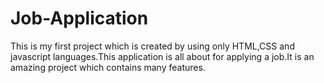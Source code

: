 # Job-Application
This is my first project which is created by using only HTML,CSS and javascript languages.This application is all about for applying a job.It is an amazing project which contains many features.
